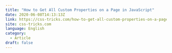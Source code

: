 ```yaml
---
title: "How to Get All Custom Properties on a Page in JavaScript"
date: 2020-06-08T14:13:13Z
link: https://css-tricks.com/how-to-get-all-custom-properties-on-a-page-in-javascript/?utm_medium=RSS&utm_source=news.12bit.vn
site: css-tricks.com
language: English
category:
  - Article
draft: false
---
```

